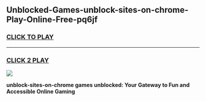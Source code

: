 
## Unblocked-Games-unblock-sites-on-chrome-Play-Online-Free-pq6jf
<h3>
<a href="https://premium76.site?title=unblock-sites-on-chrome&ref=26A">CLICK TO PLAY</a></h3>
<hr>

<h3>
<a href="https://premium76.site?title=unblock-sites-on-chrome&ref=26A">CLICK 2 PLAY</a>
  
</h3>

<a href="https://premium76.site?title=unblock-sites-on-chrome&ref=26A"><img src="https://clearcache.store/games.png"></a>


**unblock-sites-on-chrome games unblocked: Your Gateway to Fun and Accessible Online Gaming**
